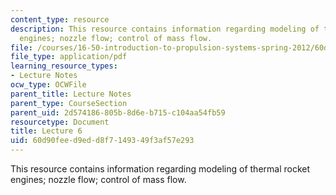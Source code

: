 ```yaml
---
content_type: resource
description: This resource contains information regarding modeling of thermal rocket
  engines; nozzle flow; control of mass flow.
file: /courses/16-50-introduction-to-propulsion-systems-spring-2012/60d90feed9edd8f7149349f3af57e293_MIT16_50S12_lec6.pdf
file_type: application/pdf
learning_resource_types:
- Lecture Notes
ocw_type: OCWFile
parent_title: Lecture Notes
parent_type: CourseSection
parent_uid: 2d574186-805b-8d6e-b715-c104aa54fb59
resourcetype: Document
title: Lecture 6
uid: 60d90fee-d9ed-d8f7-1493-49f3af57e293
---
```

This resource contains information regarding modeling of thermal rocket engines; nozzle flow; control of mass flow.

